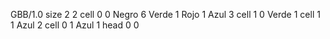 <gs-board> GBB/1.0
size 2 2
cell 0 0 Negro 6 Verde 1 Rojo 1 Azul 3
cell 1 0 Verde 1
cell 1 1 Azul 2
cell 0 1 Azul 1
head 0 0
 </gs-board>